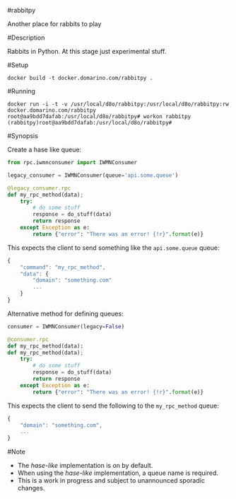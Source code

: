 #rabbitpy

Another place for rabbits to play


#Description

Rabbits in Python. At this stage just experimental stuff.

#Setup

    docker build -t docker.domarino.com/rabbitpy .



#Running

    docker run -i -t -v /usr/local/d8o/rabbitpy:/usr/local/d8o/rabbitpy:rw docker.domarino.com/rabbitpy
    root@aa9bdd7dafab:/usr/local/d8o/rabbitpy# workon rabbitpy
    (rabbitpy)root@aa9bdd7dafab:/usr/local/d8o/rabbitpy#


#Synopsis


Create a hase like queue:
```python
from rpc.iwmnconsumer import IWMNConsumer

legacy_consumer = IWMNConsumer(queue='api.some.queue')

@legacy_consumer.rpc
def my_rpc_method(data);
    try:
        # do some stuff
        response = do_stuff(data)
        return response
    except Exception as e:
        return {"error": "There was an error! {!r}".format(e)}

```

This expects the client to send something like the `api.some.queue` queue:
```javascript
{
    "command": "my_rpc_method",
    "data": {
        "domain": "something.com"
        ...
    }
}
```


Alternative method for defining queues:

```python
consumer = IWMNConsumer(legacy=False)

@consumer.rpc
def my_rpc_method(data):
def my_rpc_method(data);
    try:
        # do some stuff
        response = do_stuff(data)
        return response
    except Exception as e:
        return {"error": "There was an error! {!r}".format(e)}
```

This expects the client to send the following to the `my_rpc_method` queue:
```javascript
{
    "domain": "something.com",
    ...
}
```


#Note
* The *hase-like* implementation is on by default.
* When using the *hase-like* implementation, a queue name is required.
* This is a work in progress and subject to unannounced sporadic changes.
